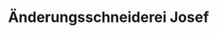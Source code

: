 ---
title: "Änderungsschneiderei Josef"
url: /luedenscheid/aenderungsschneiderei-josef/
shop: Schneiderei
---